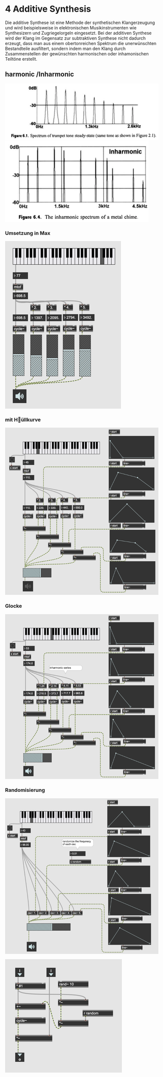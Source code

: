 # 4 Additive Synthesis

Die additive Synthese ist eine Methode der synthetischen Klangerzeugung und wird beispielsweise in elektronischen Musikinstrumenten wie Synthesizern und Zugriegelorgeln eingesetzt. Bei der additiven Synthese wird der Klang im Gegensatz zur subtraktiven Synthese nicht dadurch erzeugt, dass man aus einem obertonreichen Spektrum die unerwünschten Bestandteile ausfiltert, sondern indem man den Klang durch Zusammenstellen der gewünschten harmonischen oder inhamonischen Teiltöne erstellt.

## harmonic /Inharmonic

![](K4/harmonic.png)
![](K4/inharmonic.png)

### Umsetzung in Max

![](K4/ADD1.png)


### mit H￿üllkurve

![](K4/ADD2.png)

### Glocke

![](K4/ADD3.png)

### Randomisierung

![](K4/ADD4.png)

![](K4/OSC.png)